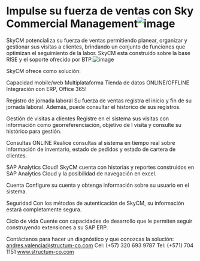 # Impulse su fuerza de ventas con Sky Commercial Management![image](https://user-images.githubusercontent.com/70195218/218418107-c6b4bc47-32cd-42ed-be96-75fb17505de5.png)

SkyCM potencializa su fuerza de ventas permitiendo planear, organizar y gestionar sus visitas a clientes, brindando un conjunto de funciones que optimizan el seguimiento de la labor. SkyCM esta construído sobre la base RISE y el soporte ofrecido por BTP.![image](https://user-images.githubusercontent.com/70195218/218418149-88b9239a-3b8b-4e5b-b21f-fc01d2bada46.png)

SkyCM ofrece como solución:

Capacidad mobile/web
Multiplataforma
Tienda de datos ONLINE/OFFLINE
Integración con ERP, Office 365!

Registro de jornada laboral
Su fuerza de ventas registra el inicio y fin de su jornada laboral. Además, puede consultar el historico de sus registros.

Gestión de visitas a clientes
Registre en el sistema sus visitas con información como georreferenciación, objetivo de l visita y consulte su histórico para gestión.

Consultas ONLINE
Realice consultas al sistema en tiempo real sobre información de inventario, estado de pedidos y estado de cartera de clientes.

SAP Analytics Cloud!
SkyCM cuenta con historias y reportes construidos en SAP Analytics Cloud y la posibilidad de navegación en excel.

Cuenta
Configure su cuenta y obtenga información sobre su usuario en el sistema.

Seguridad
Con los métodos de autenticación de SkyCM, su información estará completamente segura.

Ciclo de vida
Cuente con capacidades de desarrollo que le permiten seguir construyendo extensiones a su SAP ERP.

Contáctanos
para hacer un diagnóstico y que conozcas la solución:
andres.valencia@structum-co.com
Cel: (+57) 320 693 9787 
Tel: (+571) 704 1151
www.structum-co.com

